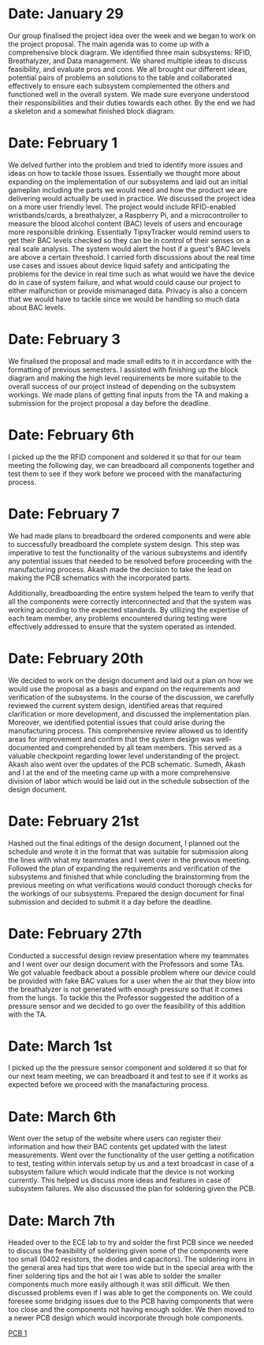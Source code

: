 # Date: January 29

Our group finalised the project idea over the week and we began to work on the project proposal. The main agenda was to come up with a comprehensive block diagram.
We identified three main subsystems: RFID, Breathalyzer, and Data management. We shared multiple ideas to discuss feasibility, and evaluate pros and cons.
We all brought our different ideas, potential pairs of problems an solutions to the table and collaborated effectively to ensure each subsystem complemented the others and functioned well in the overall system. We made sure everyone understood their responsibilities and their duties towards each other. By the end we had a skeleton and a somewhat finished block diagram.

# Date: February 1

We delved further into the problem and tried to identify more issues and ideas on how to tackle those issues. Essentially we thought more about expanding on the implementation of our subsystems and laid out an initial gameplan including the parts we would need and how the product we are delivering would actually be used in practice. We discussed the project idea on a more user friendly level. The project would include RFID-enabled wristbands/cards, a breathalyzer, a Raspberry Pi, and a microcontroller to measure the blood alcohol content (BAC) levels of users and encourage more responsible drinking.
Essentially TipsyTracker would remind users to get their BAC levels checked so they can be in control of their senses on a real scale analysis. The system would alert the host if a guest's BAC levels are above a certain threshold.
I carried forth discussions about the real time use cases and issues about device liquid safety and anticipating the problems for the device in real time such as what would we have the device do in case of system failure, and what would could cause our project to either malfunction or provide mismanaged data. Privacy is also a concern that we would have to tackle since we would be handling so much data about BAC levels.


# Date: February 3

We finalised the proposal and made small edits to it in accordance with the formatting of previous semesters. I assisted with finishing up the block diagram and making the high level requirements be more suitable to the overall success of our project instead of depending on the subsystem workings. We made plans of getting final inputs from the TA and making a submission for the project proposal a day before the deadline.

# Date: February 6th

I picked up the the RFID component and soldered it so that for our team meeting the following day, we can breadboard all components together and test them to see if they work before we proceed with the manafacturing process.


# Date: February 7

We had made plans to breadboard the ordered components and were able to successfully breadboard the complete system design. This step was imperative to test the functionality of the various subsystems and identify any potential issues that needed to be resolved before proceeding with the manufacturing process. Akash made the decision to take the lead on making the PCB schematics with the incorporated parts.

Additionally, breadboarding the entire system helped the team to verify that all the components were correctly interconnected and that the system was working according to the expected standards. By utilizing the expertise of each team member, any problems encountered during testing were effectively addressed to ensure that the system operated as intended.

# Date: February 20th

We decided to work on the design document and laid out a plan on how we would use the proposal as a basis and expand on the requirements and verification of the subsystems. In the course of the discussion, we carefully reviewed the current system design, identified areas that required clarification or more development, and discussed the implementation plan. Moreover, we identified potential issues that could arise during the manufacturing process. This comprehensive review allowed us to identify areas for improvement and confirm that the system design was well-documented and comprehended by all team members. This served as a valuable checkpoint regarding lower level understanding of the project. Akash also went over the updates of the PCB schematic. Sumedh, Akash and I at the end of the meeting came up with a more comprehensive division of labor which would be laid out in the schedule subsection of the design document.


# Date: February 21st

Hashed out the final editings of the design document, I planned out the schedule and wrote it in the format that was suitable for submission along the lines with what my teammates and I went over in the previous meeting. Followed the plan of expanding the requirements and verification of the subsystems and finished that while concluding the brainstorming from the previous meeting on what verifications would conduct thorough checks for the workings of our subsystems. Prepared the design document for final submission and decided to submit it a day before the deadline.

# Date: February 27th

Conducted a successful design review presentation where my teammates and I went over our design document with the Professors and some TAs. We got valuable feedback about a possible problem where our device could be provided with fake BAC values for a user when the air that they blow into the breathalyzer is not generated with enough pressure so that it comes from the lungs. To tackle this the Professor suggested the addition of a pressure sensor and we decided to go over the feasibility of this addition with the TA.

# Date: March 1st

I picked up the the pressure sensor component and soldered it so that for our next team meeting, we can breadboard it and test to see if it works as expected before we proceed with the manafacturing process.

# Date: March 6th

Went over the setup of the website where users can register their information and how their BAC contents get updated with the latest measurements. Went over the functionality of the user getting a notification to test, testing within intervals setup by us and a  text broadcast in case of a subsystem failure which would indicate that the device is not working currently. This helped us discuss more ideas and features in case of subsystem failures. We also discussed the plan for soldering given the PCB. 


# Date: March 7th 

Headed over to the ECE lab to try and solder the first PCB since we needed to discuss the feasibility of soldering given some of the components were too small (0402 resistors, the diodes and capacitors). The soldering irons in the general area had tips that were too wide but in the special area with the finer soldering tips and the hot air I was able to solder the smaller components much more easily although it was still difficult. We then discussed problems even if I was able to get the components on. We could foresee some bridging issues due to the PCB having components that were too close and the components not having enough solder. We then moved to a newer PCB design which would incorporate through hole components.

[PCB 1](notebooks/Eshrit/PCB_1.png)


